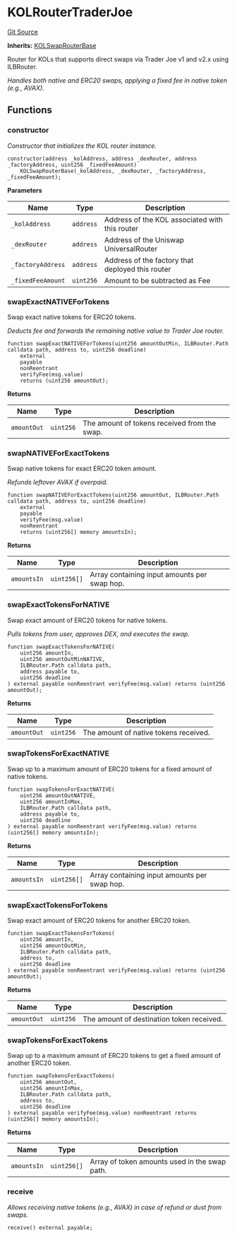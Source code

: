 # KOLRouterTraderJoe
[Git Source](https://github.com-smastropiero/SherryLabs/sherry-contracts/blob/42c75427de405d6510851a4525799e04cd6d3130/src/kol-router/KOLRouterTraderJoe.sol)

**Inherits:**
[KOLSwapRouterBase](/src/kol-router/KOLSwapRouterBase.sol/abstract.KOLSwapRouterBase.md)

Router for KOLs that supports direct swaps via Trader Joe v1 and v2.x using ILBRouter.

*Handles both native and ERC20 swaps, applying a fixed fee in native token (e.g., AVAX).*


## Functions
### constructor

*Constructor that initializes the KOL router instance.*


```solidity
constructor(address _kolAddress, address _dexRouter, address _factoryAddress, uint256 _fixedFeeAmount)
    KOLSwapRouterBase(_kolAddress, _dexRouter, _factoryAddress, _fixedFeeAmount);
```
**Parameters**

|Name|Type|Description|
|----|----|-----------|
|`_kolAddress`|`address`|Address of the KOL associated with this router|
|`_dexRouter`|`address`|Address of the Uniswap UniversalRouter|
|`_factoryAddress`|`address`|Address of the factory that deployed this router|
|`_fixedFeeAmount`|`uint256`|Amount to be subtracted as Fee|


### swapExactNATIVEForTokens

Swap exact native tokens for ERC20 tokens.

*Deducts fee and forwards the remaining native value to Trader Joe router.*


```solidity
function swapExactNATIVEForTokens(uint256 amountOutMin, ILBRouter.Path calldata path, address to, uint256 deadline)
    external
    payable
    nonReentrant
    verifyFee(msg.value)
    returns (uint256 amountOut);
```
**Returns**

|Name|Type|Description|
|----|----|-----------|
|`amountOut`|`uint256`|The amount of tokens received from the swap.|


### swapNATIVEForExactTokens

Swap native tokens for exact ERC20 token amount.

*Refunds leftover AVAX if overpaid.*


```solidity
function swapNATIVEForExactTokens(uint256 amountOut, ILBRouter.Path calldata path, address to, uint256 deadline)
    external
    payable
    verifyFee(msg.value)
    nonReentrant
    returns (uint256[] memory amountsIn);
```
**Returns**

|Name|Type|Description|
|----|----|-----------|
|`amountsIn`|`uint256[]`|Array containing input amounts per swap hop.|


### swapExactTokensForNATIVE

Swap exact amount of ERC20 tokens for native tokens.

*Pulls tokens from user, approves DEX, and executes the swap.*


```solidity
function swapExactTokensForNATIVE(
    uint256 amountIn,
    uint256 amountOutMinNATIVE,
    ILBRouter.Path calldata path,
    address payable to,
    uint256 deadline
) external payable nonReentrant verifyFee(msg.value) returns (uint256 amountOut);
```
**Returns**

|Name|Type|Description|
|----|----|-----------|
|`amountOut`|`uint256`|The amount of native tokens received.|


### swapTokensForExactNATIVE

Swap up to a maximum amount of ERC20 tokens for a fixed amount of native tokens.


```solidity
function swapTokensForExactNATIVE(
    uint256 amountOutNATIVE,
    uint256 amountInMax,
    ILBRouter.Path calldata path,
    address payable to,
    uint256 deadline
) external payable nonReentrant verifyFee(msg.value) returns (uint256[] memory amountsIn);
```
**Returns**

|Name|Type|Description|
|----|----|-----------|
|`amountsIn`|`uint256[]`|Array containing input amounts per swap hop.|


### swapExactTokensForTokens

Swap exact amount of ERC20 tokens for another ERC20 token.


```solidity
function swapExactTokensForTokens(
    uint256 amountIn,
    uint256 amountOutMin,
    ILBRouter.Path calldata path,
    address to,
    uint256 deadline
) external payable nonReentrant verifyFee(msg.value) returns (uint256 amountOut);
```
**Returns**

|Name|Type|Description|
|----|----|-----------|
|`amountOut`|`uint256`|The amount of destination token received.|


### swapTokensForExactTokens

Swap up to a maximum amount of ERC20 tokens to get a fixed amount of another ERC20 token.


```solidity
function swapTokensForExactTokens(
    uint256 amountOut,
    uint256 amountInMax,
    ILBRouter.Path calldata path,
    address to,
    uint256 deadline
) external payable verifyFee(msg.value) nonReentrant returns (uint256[] memory amountsIn);
```
**Returns**

|Name|Type|Description|
|----|----|-----------|
|`amountsIn`|`uint256[]`|Array of token amounts used in the swap path.|


### receive

*Allows receiving native tokens (e.g., AVAX) in case of refund or dust from swaps.*


```solidity
receive() external payable;
```

